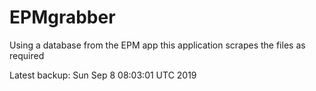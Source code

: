 # EPMgrabber
Using a database from the EPM app this application scrapes the files as required


Latest backup: Sun Sep 8 08:03:01 UTC 2019
